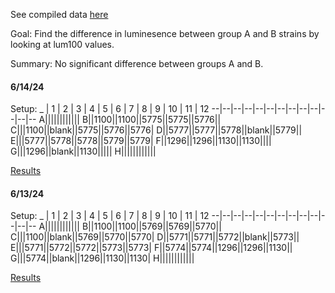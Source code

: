 See compiled data [here]("\\research.drive.wisc.edu\mmandel\labdata\members\Kaili_Auchampach\Bio152Project\LuminescenceAssays\LuminescenceFigure.jpg")

Goal: Find the difference in luminesence between group A and B strains by looking at lum100 values.

Summary: No significant difference between groups A and B.

#### 6/14/24

Setup:
_ | 1 | 2  | 3 | 4 | 5 | 6 | 7 | 8 | 9 | 10 | 11 | 12
--|--|--|--|--|--|--|--|--|--|--|--|--
A||||||||||||
B||1100||1100||5775||5775||5776||
C|||1100||blank||5775||5776||5776|
D||5777||5777||5778||blank||5779||
E|||5777||5778||5778||5779||5779|
F||1296||1296||1130||1130||||
G|||1296||blank||1130|||||
H||||||||||||

[Results]("\\research.drive.wisc.edu\mmandel\labdata\members\Kaili_Auchampach\Luminescence_Assays\20240614_Lum100-Assay.xlsx")

#### 6/13/24

Setup:
_ | 1 | 2  | 3 | 4 | 5 | 6 | 7 | 8 | 9 | 10 | 11 | 12
--|--|--|--|--|--|--|--|--|--|--|--|--
A||||||||||||
B||1100||1100||5769||5769||5770||
C|||1100||blank||5769||5770||5770|
D||5771||5771||5772||blank||5773||
E|||5771||5772||5772||5773||5773|
F||5774||5774||1296||1296||1130||
G|||5774||blank||1296||1130||1130|
H||||||||||||

[Results]("\\research.drive.wisc.edu\mmandel\labdata\members\Kaili_Auchampach\Luminescence_Assays\20240613_LuminescenceData.xlsx")
